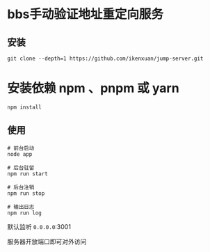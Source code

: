 # bbs手动验证地址重定向服务

## 安装

```
git clone --depth=1 https://github.com/ikenxuan/jump-server.git
```
# 安装依赖 npm 、pnpm 或 yarn
```
npm install
```
## 使用
```
# 前台启动
node app
```
```
# 后台驻留
npm run start
```
```
# 后台注销
npm run stop
```
```
# 输出日志
npm run log
```
默认监听 `0.0.0.0`:3001

服务器开放端口即可对外访问
